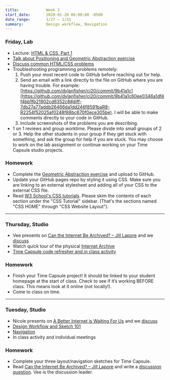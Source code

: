```yaml
---
title:            Week 2
start_date:       2020-01-20 00:00:00 -0500
date_range:       1/27 – 1/31
summary:          Design workflow, Navigation
---
```


### Friday, Lab

- Lecture: [HTML & CSS, Part 1](/workshops/lab/html-css-part-1)
- [Talk about Positioning and Geometric Abstraction exercise](https://paper.dropbox.com/doc/Geometric-Abstraction--Atbl2dXdiATE5DboGkeOnTTrAg-j4g8TFlLLpv3cGVeObNXY)
- [Discuss common HTML/CSS problems](https://paper.dropbox.com/doc/Common-Problems-Week-1-3--Atbf7hJU~wBUo4a5FpI_G17jAg-w3RAUoli8MTo13ddl10yy)
- Troubleshooting programming problems remotely:
  1. Push your most recent code to GitHub before reaching out for help.
  1. Send an email with a link directly to the file on GitHub where you are having trouble. For example: [https://github.com/dylanfisher/ci20/commit/9b41a1c](https://github.com/dylanfisher/ci20/commit/9b41a1c60ee0346a1df4f4bb1fb21902cd6352c8#diff-7db27a77addb26466da1dd246f8591baR8-R2254f52025af0248f88bc670f0ece305be).
     I will be able to make comments directly to your code in GitHub.
  1. Include screenshots of the problems you are describing.
- 1 on 1 reviews and group worktime. Please divide into small groups of 2 or 3. Help the other students in your group if they get
stuck with something, and ask the group for help if you are stuck. You may choose to work on the lab assignment or continue working on your Time Capsule studio projects.

### Homework

- Complete the [Geometric Abstraction exercise](https://paper.dropbox.com/doc/Geometric-Abstraction--Atbl2dXdiATE5DboGkeOnTTrAg-j4g8TFlLLpv3cGVeObNXY) and upload to GitHub.
- Update your GitHub pages repo by styling it using CSS. Make sure you are linking to an external stylesheet and adding all of your CSS to the external CSS file.
- Read [W3 School's CSS tutorials](https://www.w3schools.com/css/default.asp). Please skim the contents of each section under the "CSS Tutorial" sidebar. (That's the sections named "CSS HOME" through "CSS Website Layout").

---

### Thursday, Studio

- Vee presents on [Can the Internet Be Archived? – Jill Lapore](https://www.newyorker.com/magazine/2015/01/26/cobweb) and we [discuss](https://paper.dropbox.com/doc/CI20-Week-2-Can-The-Internet-Be-Archived--AtM1uorhtW47tbmyy5I9Xw2bAQ-azO7FVrcKljNyw702j8iI)
- Watch quick tour of the physical [Internet Archive](https://www.youtube.com/watch?v=ec_-fgy3EGY)
- [Time Capsule code refresher and in class activity](https://paper.dropbox.com/doc/Week-2-Time-Capsule-Code-Refresher--AtTBMG~Uy20wjpalolGRKUDVAQ-Zo1k8AKgxu4apGsm7qWsc)

### Homework
- Finish your Time Capsule project! It should be linked to your student homepage at the start of class. Check to see if it&rsquo;s working BEFORE class. This means look at it online (not locally!).
- Come to class on time.

---

### Tuesday, Studio

- Nicole presents on [A Better Internet is Waiting For Us](https://www.nytimes.com/interactive/2019/11/30/opinion/social-media-future.html) and we [discuss](https://paper.dropbox.com/doc/Week-2-Reading-Discussion--As3rMCqRM4VLFeNNhj_pkSnqAQ-0zK3GiMmOSRRCrxlt3Zok)
- [Design Workflow and Sketch 101](https://paper.dropbox.com/doc/Week-2-Design-Workflow-Navigation--AtM3xe567kXjy6kU65pszwdiAQ-QAxYO8337IKMBEMPvxIBO)
- [Navigation](https://paper.dropbox.com/doc/Week-2-Design-Workflow-Navigation--AtM3xe567kXjy6kU65pszwdiAg-QAxYO8337IKMBEMPvxIBO#:uid=723451082126193772631202&h2=Navigation)
- In class activity and individual meetings


### Homework

- Complete your three layout/navigation sketches for Time Capsule.
- Read [Can the Internet Be Archived? – Jill Lapore](https://www.newyorker.com/magazine/2015/01/26/cobweb) and write a [discussion question](https://paper.dropbox.com/doc/CI20-Week-2-Can-The-Internet-Be-Archived--AtM1uorhtW47tbmyy5I9Xw2bAQ-azO7FVrcKljNyw702j8iI). Vee is the discussion leader.
